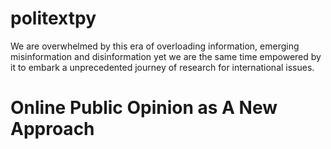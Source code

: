 # politextpy

We are overwhelmed by this era of overloading information, emerging misinformation and disinformation yet we are the same time empowered by it to embark a unprecedented journey of research for international issues. 

# Online Public Opinion as A New Approach

